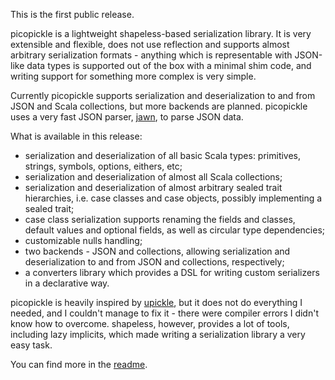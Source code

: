This is the first public release.

picopickle is a lightweight shapeless-based serialization library. It is very extensible and flexible,
does not use reflection and supports almost arbitrary serialization formats - anything which is representable
with JSON-like data types is supported out of the box with a minimal shim code, and writing support
for something more complex is very simple.

Currently picopickle supports serialization and deserialization to and from JSON and Scala collections,
but more backends are planned. picopickle uses a very fast JSON parser, [jawn](https://github.com/non/jawn), 
to parse JSON data.

What is available in this release:

* serialization and deserialization of all basic Scala types: primitives, strings, symbols, options, eithers, etc;
* serialization and deserialization of almost all Scala collections;
* serialization and deserialization of almost arbitrary sealed trait hierarchies, i.e. case classes and case objects,
  possibly implementing a sealed trait;
* case class serialization supports renaming the fields and classes, default values and optional fields, as well as
  circular type dependencies;
* customizable nulls handling;
* two backends - JSON and collections, allowing serialization and deserialization to and from JSON and collections,
  respectively;
* a converters library which provides a DSL for writing custom serializers in a declarative way.

picopickle is heavily inspired by [upickle](https://github.com/lihaoyi/upickle), but it does not do everything I needed, 
and I couldn't manage to fix it - there were compiler errors I didn't know how to overcome. shapeless, however, provides
a lot of tools, including lazy implicits, which made writing a serialization library a very easy task.

You can find more in the [readme](https://github.com/netvl/picopickle#readme).

